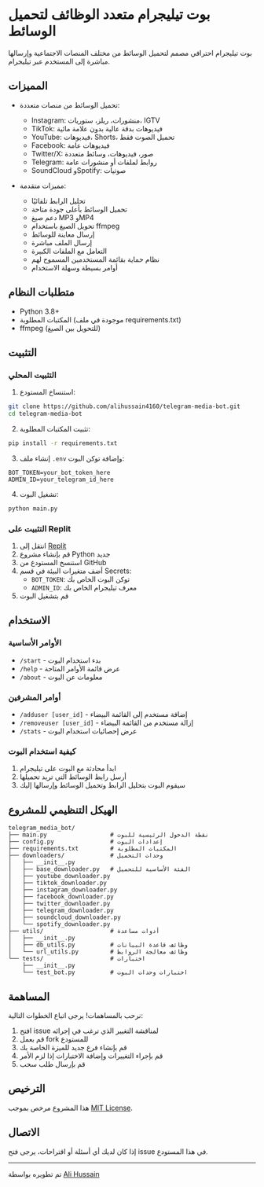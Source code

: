 # بوت تيليجرام متعدد الوظائف لتحميل الوسائط

بوت تيليجرام احترافي مصمم لتحميل الوسائط من مختلف المنصات الاجتماعية وإرسالها مباشرة إلى المستخدم عبر تيليجرام.

## المميزات

- تحميل الوسائط من منصات متعددة:
  - Instagram: منشورات، ريلز، ستوريات، IGTV
  - TikTok: فيديوهات بدقة عالية بدون علامة مائية
  - YouTube: فيديوهات، Shorts، تحميل الصوت فقط
  - Facebook: فيديوهات عامة
  - Twitter/X: صور، فيديوهات، وسائط متعددة
  - Telegram: روابط لملفات أو منشورات عامة
  - SoundCloud وSpotify: صوتيات

- مميزات متقدمة:
  - تحليل الرابط تلقائيًا
  - تحميل الوسائط بأعلى جودة متاحة
  - دعم صيغ MP3 وMP4
  - تحويل الصيغ باستخدام ffmpeg
  - إرسال معاينة للوسائط
  - إرسال الملف مباشرة
  - التعامل مع الملفات الكبيرة
  - نظام حماية بقائمة المستخدمين المسموح لهم
  - أوامر بسيطة وسهلة الاستخدام

## متطلبات النظام

- Python 3.8+
- المكتبات المطلوبة (موجودة في ملف requirements.txt)
- ffmpeg (للتحويل بين الصيغ)

## التثبيت

### التثبيت المحلي

1. استنساخ المستودع:
```bash
git clone https://github.com/alihussain4160/telegram-media-bot.git
cd telegram-media-bot
```

2. تثبيت المكتبات المطلوبة:
```bash
pip install -r requirements.txt
```

3. إنشاء ملف `.env` وإضافة توكن البوت:
```
BOT_TOKEN=your_bot_token_here
ADMIN_ID=your_telegram_id_here
```

4. تشغيل البوت:
```bash
python main.py
```

### التثبيت على Replit

1. انتقل إلى [Replit](https://replit.com/)
2. قم بإنشاء مشروع Python جديد
3. استنسخ المستودع من GitHub
4. أضف متغيرات البيئة في قسم Secrets:
   - `BOT_TOKEN`: توكن البوت الخاص بك
   - `ADMIN_ID`: معرف تيليجرام الخاص بك
5. قم بتشغيل البوت

## الاستخدام

### الأوامر الأساسية

- `/start` - بدء استخدام البوت
- `/help` - عرض قائمة الأوامر المتاحة
- `/about` - معلومات عن البوت

### أوامر المشرفين

- `/adduser [user_id]` - إضافة مستخدم إلى القائمة البيضاء
- `/removeuser [user_id]` - إزالة مستخدم من القائمة البيضاء
- `/stats` - عرض إحصائيات استخدام البوت

### كيفية استخدام البوت

1. ابدأ محادثة مع البوت على تيليجرام
2. أرسل رابط الوسائط التي تريد تحميلها
3. سيقوم البوت بتحليل الرابط وتحميل الوسائط وإرسالها إليك

## الهيكل التنظيمي للمشروع

```
telegram_media_bot/
├── main.py                  # نقطة الدخول الرئيسية للبوت
├── config.py                # إعدادات البوت
├── requirements.txt         # المكتبات المطلوبة
├── downloaders/             # وحدات التحميل
│   ├── __init__.py
│   ├── base_downloader.py   # الفئة الأساسية للتحميل
│   ├── youtube_downloader.py
│   ├── tiktok_downloader.py
│   ├── instagram_downloader.py
│   ├── facebook_downloader.py
│   ├── twitter_downloader.py
│   ├── telegram_downloader.py
│   ├── soundcloud_downloader.py
│   └── spotify_downloader.py
├── utils/                   # أدوات مساعدة
│   ├── __init__.py
│   ├── db_utils.py          # وظائف قاعدة البيانات
│   └── url_utils.py         # وظائف معالجة الروابط
└── tests/                   # اختبارات
    ├── __init__.py
    └── test_bot.py          # اختبارات وحدات البوت
```

## المساهمة

نرحب بالمساهمات! يرجى اتباع الخطوات التالية:

1. افتح issue لمناقشة التغيير الذي ترغب في إجرائه
2. قم بعمل fork للمستودع
3. قم بإنشاء فرع جديد للميزة الخاصة بك
4. قم بإجراء التغييرات وإضافة الاختبارات إذا لزم الأمر
5. قم بإرسال طلب سحب

## الترخيص

هذا المشروع مرخص بموجب [MIT License](LICENSE).

## الاتصال

إذا كان لديك أي أسئلة أو اقتراحات، يرجى فتح issue في هذا المستودع.

---

تم تطويره بواسطة [Ali Hussain](https://github.com/alihussain4160)
